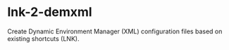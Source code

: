 # lnk-2-demxml
Create Dynamic Environment Manager (XML) configuration files based on existing shortcuts (LNK).
